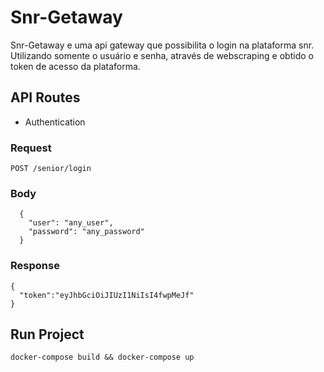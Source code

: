 # Snr-Getaway 

Snr-Getaway e uma api gateway que possibilita o login na plataforma snr. Utilizando somente o usuário e senha, através de webscraping e obtido o token de acesso da plataforma.

## API Routes

- Authentication

### Request

`POST /senior/login`

### Body    
      {
        "user": "any_user",
        "password": "any_password"
      }

### Response

    {
      "token":"eyJhbGciOiJIUzI1NiIsI4fwpMeJf"
    }

## Run Project

`docker-compose build && docker-compose up`




